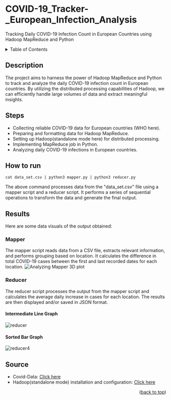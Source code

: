 <a name="readme-top"></a>
# COVID-19_Tracker-_European_Infection_Analysis
Tracking Daily COVID-19 Infection Count in European Countries using Hadoop MapReduce and Python
<!-- TABLE OF CONTENTS -->
<details>
  <summary>Table of Contents</summary>
  <ol>
    <li>
      <a href="#description">Description</a>
    </li>
    <li>
      <a href="#steps">Steps</a>
    </li>
    <li>
      <a href="#how-to-run">How to run</a>
    </li>
    <li>
      <a href="#results">Results</a>
      <ul>
        <li>
          <a href="#mapper">Mapper</a>
        </li>
        <li>
          <a href="#reducer">Reducer</a>
          <ul>
            <li><a href="#intermediate-line-graph">Intermediate Line Graph</a></li>
            <li><a href="#sorted-bar-graph">Sorted Bar Graph</a></li>
          </ul>
        </li>
      </ul>
     </li>
    <li><a href="#source">Source</a></li>
  </ol>
</details>

<!-- DESCRIPTION -->
## Description
The project aims to harness the power of Hadoop MapReduce and Python to track and analyze the daily COVID-19 infection count in European countries. By utilizing the distributed processing capabilities of Hadoop, we can efficiently handle large volumes of data and extract meaningful insights.

<!-- STEPS -->
## Steps
- Collecting reliable COVID-19 data for European countries (WHO here).
- Preparing and formatting data for Hadoop MapReduce.
- Setting up Hadoop(standalone mode here) for distributed processing.
- Implementing MapReduce job in Python.
- Analyzing daily COVID-19 infections in European countries.

<!-- HOW TO RUN -->
## How to run
```
cat data_set.csv | python3 mapper.py | python3 reducer.py
```
The above command processes data from the "data_set.csv" file using a mapper script and a reducer script. It performs a series of sequential operations to transform the data and generate the final output.

<!-- RESULTS -->
## Results
Here are some data visuals of the output obtained:
<!-- MAPPER -->
### Mapper
The mapper script reads data from a CSV file, extracts relevant information, and performs grouping based on location. It calculates the difference in total COVID-19 cases between the first and last recorded dates for each location.
![Analyzing Mapper 3D plot](https://github.com/mixed-farming/COVID-19_Tracker-_European_Infection_Analysis/assets/94393300/6089da46-fc5f-47a8-8f4c-0b0d59125300)

<!-- REDUCER -->
### Reducer
The reducer script processes the output from the mapper script and calculates the average daily increase in cases for each location. The results are then displayed and/or saved in JSON
format.
<!-- INTERMEDIATE LINE GRAPH -->
#### Intermediate Line Graph
![reducer](https://github.com/mixed-farming/COVID-19_Tracker-_European_Infection_Analysis/assets/94393300/aa9f4ffe-389c-4083-bb0c-4d9cb545d466)
<!-- SORTED BAR GRAPH -->
#### Sorted Bar Graph
![reducer4](https://github.com/mixed-farming/COVID-19_Tracker-_European_Infection_Analysis/assets/94393300/62dbe8f2-ca16-462b-8ba5-8d39d949524c)

<!-- SOURCE -->
## Source
- Covid-Data: [Click here](https://github.com/owid/covid-19-data/tree/master/public/data/cases_deaths)
- Hadoop(standalone mode) installation and configuration: [Click here](https://mindmajix.com/installation-and-configuration-in-hadoop#standalone)

<p align="right">(<a href="#readme-top">back to top</a>)</p>
